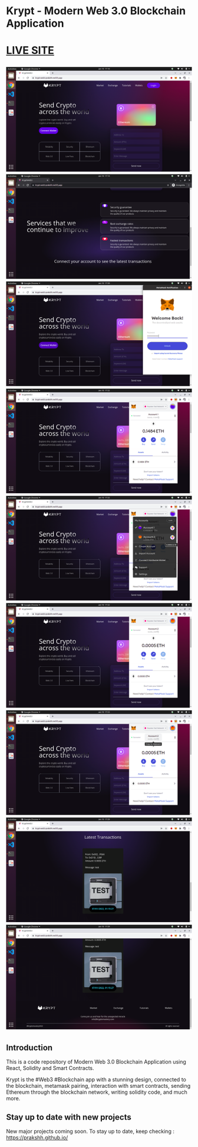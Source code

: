 # Krypt - Modern Web 3.0 Blockchain Application

<a href="https://krypt-web3-prakshh.netlify.app/" target="_blank">
    <h1>LIVE SITE</h>
</a>

![Krypt1](client/images/Screenshot-from-2022-01-10-17-10-20.png)
![Krypt2](client/images/Screenshot-from-2022-01-10-17-14-12.png)
![Krypt3](client/images/Screenshot-from-2022-01-10-17-20-16.png)
![Krypt4](client/images/Screenshot-from-2022-01-10-17-22-07.png)
![Krypt5](client/images/Screenshot-from-2022-01-10-17-22-15.png)
![Krypt6](client/images/Screenshot-from-2022-01-10-17-22-21.png)
![Krypt7](client/images/Screenshot-from-2022-01-10-17-23-05.png)
![Krypt8](client/images/Screenshot-from-2022-01-10-17-29-16.png)
![Krypt9](client/images/Screenshot-from-2022-01-10-17-29-20.png)

## Introduction
This is a code repository of Modern Web 3.0 Blockchain Application using React, Solidity and Smart Contracts.

Krypt is the #Web3 #Blockchain app with a stunning design, connected to the blockchain, metamask pairing, interaction with smart contracts, sending Ethereum through the blockchain network, writing solidity code, and much more.

## Stay up to date with new projects
New major projects coming soon. To stay up to date, keep checking : https://prakshh.github.io/